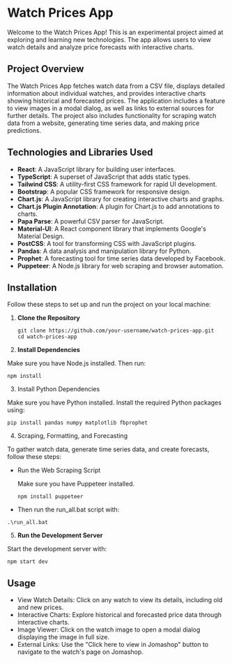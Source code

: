 # Watch Prices App

Welcome to the Watch Prices App! This is an experimental project aimed at exploring and learning new technologies. The app allows users to view watch details and analyze price forecasts with interactive charts.

## Project Overview

The Watch Prices App fetches watch data from a CSV file, displays detailed information about individual watches, and provides interactive charts showing historical and forecasted prices. The application includes a feature to view images in a modal dialog, as well as links to external sources for further details. The project also includes functionality for scraping watch data from a website, generating time series data, and making price predictions.

## Technologies and Libraries Used

- **React**: A JavaScript library for building user interfaces.
- **TypeScript**: A superset of JavaScript that adds static types.
- **Tailwind CSS**: A utility-first CSS framework for rapid UI development.
- **Bootstrap**: A popular CSS framework for responsive design.
- **Chart.js**: A JavaScript library for creating interactive charts and graphs.
- **Chart.js Plugin Annotation**: A plugin for Chart.js to add annotations to charts.
- **Papa Parse**: A powerful CSV parser for JavaScript.
- **Material-UI**: A React component library that implements Google's Material Design.
- **PostCSS**: A tool for transforming CSS with JavaScript plugins.
- **Pandas**: A data analysis and manipulation library for Python.
- **Prophet**: A forecasting tool for time series data developed by Facebook.
- **Puppeteer**: A Node.js library for web scraping and browser automation.

## Installation

Follow these steps to set up and run the project on your local machine:

1. **Clone the Repository**

   ```
   git clone https://github.com/your-username/watch-prices-app.git
   cd watch-prices-app
   ```
   
2. **Install Dependencies**

Make sure you have Node.js installed. Then run:

  ```
  npm install
  ```
3. Install Python Dependencies

Make sure you have Python installed. Install the required Python packages using:

```
pip install pandas numpy matplotlib fbprophet
```

4. Scraping, Formatting, and Forecasting

To gather watch data, generate time series data, and create forecasts, follow these steps:

  - Run the Web Scraping Script

    Make sure you have Puppeteer installed.
    ```
    npm install puppeteer
    ```
    
  - Then run the run_all.bat script with:
  
  ```
  .\run_all.bat
  ```
5.    **Run the Development Server**

Start the development server with:

```
npm start dev
```

## Usage

- View Watch Details: Click on any watch to view its details, including old and new prices.
- Interactive Charts: Explore historical and forecasted price data through interactive charts.
- Image Viewer: Click on the watch image to open a modal dialog displaying the image in full size.
- External Links: Use the "Click here to view in Jomashop" button to navigate to the watch's page on Jomashop.
